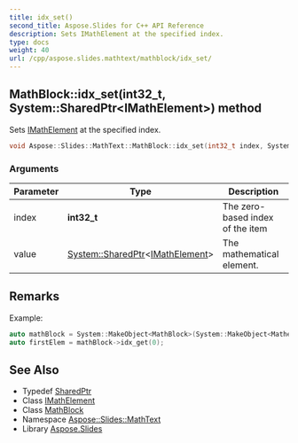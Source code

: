 ```yaml
---
title: idx_set()
second_title: Aspose.Slides for C++ API Reference
description: Sets IMathElement at the specified index.
type: docs
weight: 40
url: /cpp/aspose.slides.mathtext/mathblock/idx_set/
---
```

## MathBlock::idx_set(int32_t, System::SharedPtr\<IMathElement\>) method


Sets [IMathElement](../../imathelement/) at the specified index.

```cpp
void Aspose::Slides::MathText::MathBlock::idx_set(int32_t index, System::SharedPtr<IMathElement> value)
```


### Arguments

| Parameter | Type | Description |
| --- | --- | --- |
| index | **int32_t** | The zero-based index of the item |
| value | [System::SharedPtr](../../../system/sharedptr/)\<[IMathElement](../../imathelement/)\> | The mathematical element. |
## Remarks



Example: 
```cpp
auto mathBlock = System::MakeObject<MathBlock>(System::MakeObject<MathematicalText>(u"x"));
auto firstElem = mathBlock->idx_get(0);
```

## See Also

* Typedef [SharedPtr](../../system/sharedptr/)
* Class [IMathElement](../imathelement/)
* Class [MathBlock](./)
* Namespace [Aspose::Slides::MathText](../)
* Library [Aspose.Slides](../../)